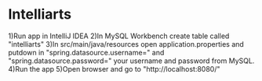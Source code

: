 # Intelliarts
1)Run app in IntelliJ IDEA
2)In MySQL Workbench create table called "intelliarts"
3)In src/main/java/resources open application.properties and putdown in "spring.datasource.username=" and
"spring.datasource.password=" your username and password from MySQL.
4)Run the app
5)Open browser and go to "http://localhost:8080/"
